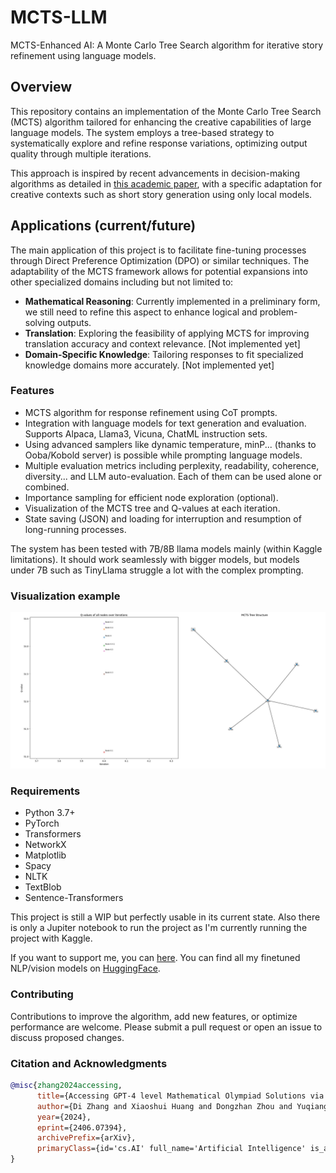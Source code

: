 # MCTS-LLM
MCTS-Enhanced AI: A Monte Carlo Tree Search algorithm for iterative story refinement using language models.

## Overview
This repository contains an implementation of the Monte Carlo Tree Search (MCTS) algorithm tailored for enhancing the creative capabilities of large language models. The system employs a tree-based strategy to systematically explore and refine response variations, optimizing output quality through multiple iterations. 

This approach is inspired by recent advancements in decision-making algorithms as detailed in [this academic paper](https://arxiv.org/pdf/2406.07394), with a specific adaptation for creative contexts such as short story generation using only local models.

## Applications (current/future)
The main application of this project is to facilitate fine-tuning processes through Direct Preference Optimization (DPO) or similar techniques. The adaptability of the MCTS framework allows for potential expansions into other specialized domains including but not limited to:
- **Mathematical Reasoning**: Currently implemented in a preliminary form, we still need to refine this aspect to enhance logical and problem-solving outputs.
- **Translation**: Exploring the feasibility of applying MCTS for improving translation accuracy and context relevance. [Not implemented yet]
- **Domain-Specific Knowledge**: Tailoring responses to fit specialized knowledge domains more accurately. [Not implemented yet]

### Features
- MCTS algorithm for response refinement using CoT prompts.
- Integration with language models for text generation and evaluation. Supports Alpaca, Llama3, Vicuna, ChatML instruction sets.
- Using advanced samplers like dynamic temperature, minP... (thanks to Ooba/Kobold server) is possible while prompting language models.
- Multiple evaluation metrics including perplexity, readability, coherence, diversity... and LLM auto-evaluation. Each of them can be used alone or combined.
- Importance sampling for efficient node exploration (optional).
- Visualization of the MCTS tree and Q-values at each iteration.
- State saving (JSON) and loading for interruption and resumption of long-running processes.

The system has been tested with 7B/8B llama models mainly (within Kaggle limitations). It should work seamlessly with bigger models, but models under 7B such as TinyLlama struggle a lot with the complex prompting.

### Visualization example
![Example](https://github.com/AdamCodd/MCTS-LLM/blob/main/example-visualization.png)

### Requirements
- Python 3.7+
- PyTorch
- Transformers
- NetworkX
- Matplotlib
- Spacy
- NLTK
- TextBlob
- Sentence-Transformers

This project is still a WIP but perfectly usable in its current state. Also there is only a Jupiter notebook to run the project as I'm currently running the project with Kaggle.

If you want to support me, you can [here](https://ko-fi.com/adamcodd). You can find all my finetuned NLP/vision models on [HuggingFace](https://huggingface.co/AdamCodd).

### Contributing
Contributions to improve the algorithm, add new features, or optimize performance are welcome. Please submit a pull request or open an issue to discuss proposed changes.

###  Citation and Acknowledgments
```bibtex
@misc{zhang2024accessing,
      title={Accessing GPT-4 level Mathematical Olympiad Solutions via Monte Carlo Tree Self-refine with LLaMa-3 8B}, 
      author={Di Zhang and Xiaoshui Huang and Dongzhan Zhou and Yuqiang Li and Wanli Ouyang},
      year={2024},
      eprint={2406.07394},
      archivePrefix={arXiv},
      primaryClass={id='cs.AI' full_name='Artificial Intelligence' is_active=True alt_name=None in_archive='cs' is_general=False description='Covers all areas of AI except Vision, Robotics, Machine Learning, Multiagent Systems, and Computation and Language (Natural Language Processing), which have separate subject areas. In particular, includes Expert Systems, Theorem Proving (although this may overlap with Logic in Computer Science), Knowledge Representation, Planning, and Uncertainty in AI. Roughly includes material in ACM Subject Classes I.2.0, I.2.1, I.2.3, I.2.4, I.2.8, and I.2.11.'}
}
```
